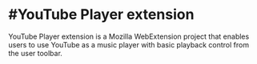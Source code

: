#YouTube Player extension
=========================

YouTube Player extension is a Mozilla WebExtension project that enables users to
use YouTube as a music player with basic playback control from the user toolbar.
